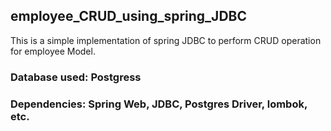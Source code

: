 ## employee_CRUD_using_spring_JDBC
This is a simple implementation of spring JDBC to perform CRUD operation for employee Model.

### Database used: Postgress
### Dependencies: Spring Web, JDBC, Postgres Driver, lombok, etc.
